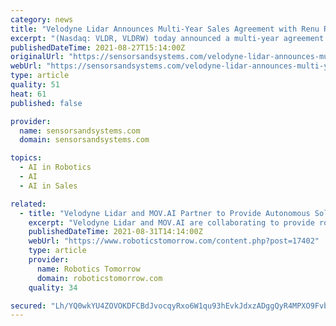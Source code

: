```yaml
---
category: news
title: "Velodyne Lidar Announces Multi-Year Sales Agreement with Renu Robotics"
excerpt: "(Nasdaq: VLDR, VLDRW) today announced a multi-year agreement to provide its Puck™ lidar sensors to Renu Robotics, an industry leader in autonomous vegetation management systems. Renu Robotics’ Renubot,"
publishedDateTime: 2021-08-27T15:14:00Z
originalUrl: "https://sensorsandsystems.com/velodyne-lidar-announces-multi-year-sales-agreement-with-renu-robotics/"
webUrl: "https://sensorsandsystems.com/velodyne-lidar-announces-multi-year-sales-agreement-with-renu-robotics/"
type: article
quality: 51
heat: 61
published: false

provider:
  name: sensorsandsystems.com
  domain: sensorsandsystems.com

topics:
  - AI in Robotics
  - AI
  - AI in Sales

related:
  - title: "Velodyne Lidar and MOV.AI Partner to Provide Autonomous Solutions for Industrial and E-Commerce Robotics"
    excerpt: "Velodyne Lidar and MOV.AI are collaborating to provide robot manufacturers with enterprise-grade automation solutions, including mapping, navigation, obstacle avoidance and risk avoidance."
    publishedDateTime: 2021-08-31T14:14:00Z
    webUrl: "https://www.roboticstomorrow.com/content.php?post=17402"
    type: article
    provider:
      name: Robotics Tomorrow
      domain: roboticstomorrow.com
    quality: 34

secured: "Lh/YQ0wkYU4ZOVOKDFCBdJvocqyRxo6W1qu93hEvkJdxzADggQyR4MPXO9FvbbBASRBXbuMVQBKiuKZUyhjSzwAijYNXb8VrhWKNAgLTXwZJQPVr4PTCJpUjwztp4bRZvTclaZkroxa8fc5ohR0pV+S+lD1UCqujnERq6Q13IO4I06MmztNnfMaZUekA2yvaM+apQFFTlwsNbWcnnblHCGK8MxQK4w+EXhVUmwLb10U34AVG51Ig+06lTVBdKiJgcVybk6rmkOyTbcyRjZ28F3zcgsqKPwn3g/yx/KYUOTls/2qQzgIut5m8dfM4VF9DVKHi+4MvsEgT8cUilMLzUHQlDi4d6mtiQg90VmmichM=;0HIdPxnx8GOym4IzuwrsrQ=="
---
```


